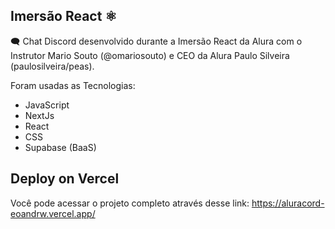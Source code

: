 ## Imersão React ⚛️  
🗨️ Chat Discord desenvolvido durante a Imersão React da Alura com o Instrutor Mario Souto (@omariosouto) e CEO da Alura Paulo Silveira (paulosilveira/peas).

Foram usadas as Tecnologias:
- JavaScript
- NextJs
- React
- CSS 
- Supabase (BaaS)

## Deploy on Vercel

Você pode acessar o projeto completo através desse link: 
https://aluracord-eoandrw.vercel.app/
